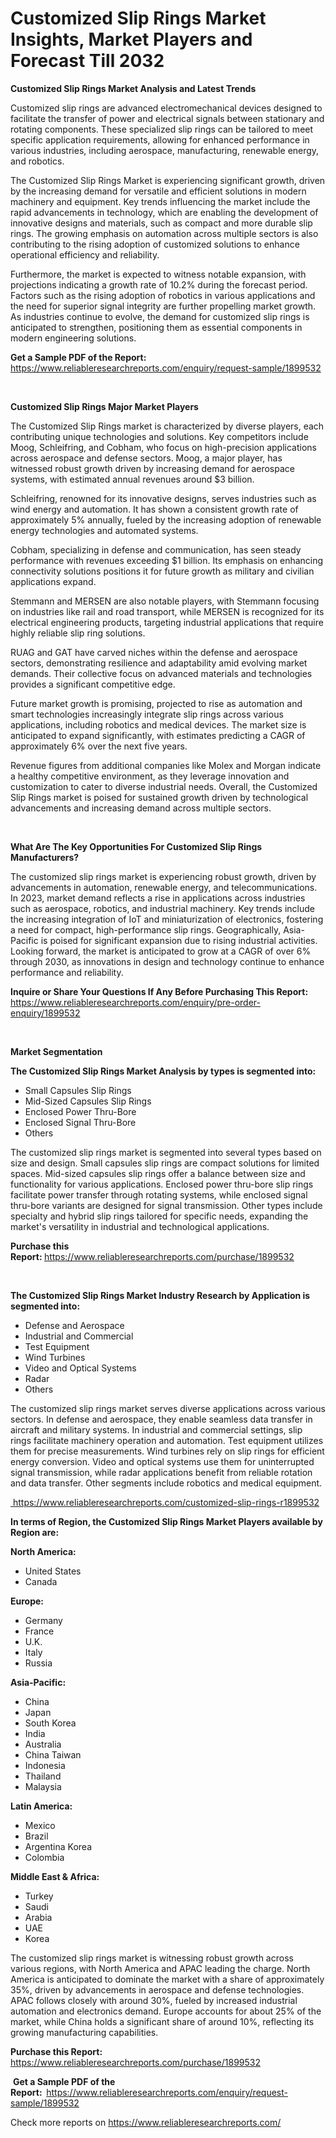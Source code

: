 <p><h1>Customized Slip Rings Market Insights, Market Players and Forecast Till 2032</h1></p><p><strong>Customized Slip Rings Market Analysis and Latest Trends</strong></p>
<p><p>Customized slip rings are advanced electromechanical devices designed to facilitate the transfer of power and electrical signals between stationary and rotating components. These specialized slip rings can be tailored to meet specific application requirements, allowing for enhanced performance in various industries, including aerospace, manufacturing, renewable energy, and robotics. </p><p>The Customized Slip Rings Market is experiencing significant growth, driven by the increasing demand for versatile and efficient solutions in modern machinery and equipment. Key trends influencing the market include the rapid advancements in technology, which are enabling the development of innovative designs and materials, such as compact and more durable slip rings. The growing emphasis on automation across multiple sectors is also contributing to the rising adoption of customized solutions to enhance operational efficiency and reliability.</p><p>Furthermore, the market is expected to witness notable expansion, with projections indicating a growth rate of 10.2% during the forecast period. Factors such as the rising adoption of robotics in various applications and the need for superior signal integrity are further propelling market growth. As industries continue to evolve, the demand for customized slip rings is anticipated to strengthen, positioning them as essential components in modern engineering solutions.</p></p>
<p><strong>Get a Sample PDF of the Report:&nbsp;</strong> <a href="https://www.reliableresearchreports.com/enquiry/request-sample/1899532?utm_campaign=2567&utm_medium=2&utm_source=Github&utm_content=ia&utm_term=22022025&utm_id=customized-slip-rings">https://www.reliableresearchreports.com/enquiry/request-sample/1899532</a></p>
<p>&nbsp;</p>
<p><strong>Customized Slip Rings Major Market Players</strong></p>
<p><p>The Customized Slip Rings market is characterized by diverse players, each contributing unique technologies and solutions. Key competitors include Moog, Schleifring, and Cobham, who focus on high-precision applications across aerospace and defense sectors. Moog, a major player, has witnessed robust growth driven by increasing demand for aerospace systems, with estimated annual revenues around $3 billion.</p><p>Schleifring, renowned for its innovative designs, serves industries such as wind energy and automation. It has shown a consistent growth rate of approximately 5% annually, fueled by the increasing adoption of renewable energy technologies and automated systems.</p><p>Cobham, specializing in defense and communication, has seen steady performance with revenues exceeding $1 billion. Its emphasis on enhancing connectivity solutions positions it for future growth as military and civilian applications expand.</p><p>Stemmann and MERSEN are also notable players, with Stemmann focusing on industries like rail and road transport, while MERSEN is recognized for its electrical engineering products, targeting industrial applications that require highly reliable slip ring solutions.</p><p>RUAG and GAT have carved niches within the defense and aerospace sectors, demonstrating resilience and adaptability amid evolving market demands. Their collective focus on advanced materials and technologies provides a significant competitive edge.</p><p>Future market growth is promising, projected to rise as automation and smart technologies increasingly integrate slip rings across various applications, including robotics and medical devices. The market size is anticipated to expand significantly, with estimates predicting a CAGR of approximately 6% over the next five years.</p><p>Revenue figures from additional companies like Molex and Morgan indicate a healthy competitive environment, as they leverage innovation and customization to cater to diverse industrial needs. Overall, the Customized Slip Rings market is poised for sustained growth driven by technological advancements and increasing demand across multiple sectors.</p></p>
<p>&nbsp;</p>
<p><strong>What Are The Key Opportunities For Customized Slip Rings Manufacturers?</strong></p>
<p><p>The customized slip rings market is experiencing robust growth, driven by advancements in automation, renewable energy, and telecommunications. In 2023, market demand reflects a rise in applications across industries such as aerospace, robotics, and industrial machinery. Key trends include the increasing integration of IoT and miniaturization of electronics, fostering a need for compact, high-performance slip rings. Geographically, Asia-Pacific is poised for significant expansion due to rising industrial activities. Looking forward, the market is anticipated to grow at a CAGR of over 6% through 2030, as innovations in design and technology continue to enhance performance and reliability.</p></p>
<p><strong>Inquire or Share Your Questions If Any Before Purchasing This Report:</strong> <a href="https://www.reliableresearchreports.com/enquiry/pre-order-enquiry/1899532?utm_campaign=2567&utm_medium=2&utm_source=Github&utm_content=ia&utm_term=22022025&utm_id=customized-slip-rings">https://www.reliableresearchreports.com/enquiry/pre-order-enquiry/1899532</a></p>
<p>&nbsp;</p>
<p><strong>Market Segmentation</strong></p>
<p><strong>The Customized Slip Rings Market Analysis by types is segmented into:</strong></p>
<p><ul><li>Small Capsules Slip Rings</li><li>Mid-Sized Capsules Slip Rings</li><li>Enclosed Power Thru-Bore</li><li>Enclosed Signal Thru-Bore</li><li>Others</li></ul></p>
<p><p>The customized slip rings market is segmented into several types based on size and design. Small capsules slip rings are compact solutions for limited spaces. Mid-sized capsules slip rings offer a balance between size and functionality for various applications. Enclosed power thru-bore slip rings facilitate power transfer through rotating systems, while enclosed signal thru-bore variants are designed for signal transmission. Other types include specialty and hybrid slip rings tailored for specific needs, expanding the market's versatility in industrial and technological applications.</p></p>
<p><strong>Purchase this Report:&nbsp;</strong><a href="https://www.reliableresearchreports.com/purchase/1899532?utm_campaign=2567&utm_medium=2&utm_source=Github&utm_content=ia&utm_term=22022025&utm_id=customized-slip-rings">https://www.reliableresearchreports.com/purchase/1899532</a></p>
<p>&nbsp;</p>
<p><strong>The Customized Slip Rings Market Industry Research by Application is segmented into:</strong></p>
<p><ul><li>Defense and Aerospace</li><li>Industrial and Commercial</li><li>Test Equipment</li><li>Wind Turbines</li><li>Video and Optical Systems</li><li>Radar</li><li>Others</li></ul></p>
<p><p>The customized slip rings market serves diverse applications across various sectors. In defense and aerospace, they enable seamless data transfer in aircraft and military systems. In industrial and commercial settings, slip rings facilitate machinery operation and automation. Test equipment utilizes them for precise measurements. Wind turbines rely on slip rings for efficient energy conversion. Video and optical systems use them for uninterrupted signal transmission, while radar applications benefit from reliable rotation and data transfer. Other segments include robotics and medical equipment.</p></p>
<p><a href="https://www.reliableresearchreports.com/customized-slip-rings-r1899532?utm_campaign=2567&utm_medium=2&utm_source=Github&utm_content=ia&utm_term=22022025&utm_id=customized-slip-rings">&nbsp;https://www.reliableresearchreports.com/customized-slip-rings-r1899532</a></p>
<p><strong>In terms of Region, the Customized Slip Rings Market Players available by Region are:</strong></p>
<p>
    <p> <strong> North America: </strong>
        <ul>
            <li>United States</li>
            <li>Canada</li>
        </ul>
        </p> 
    <p> <strong> Europe: </strong>
        <ul>
            <li>Germany</li>
            <li>France</li>
            <li>U.K.</li>
            <li>Italy</li>
            <li>Russia</li>
        </ul>
        </p> 
    <p> <strong> Asia-Pacific: </strong>
        <ul>
            <li>China</li>
            <li>Japan</li>
            <li>South Korea</li>
            <li>India</li>
            <li>Australia</li>
            <li>China Taiwan</li>
            <li>Indonesia</li>
            <li>Thailand</li>
            <li>Malaysia</li>
        </ul>
        </p> 
    <p> <strong> Latin America: </strong>
        <ul>
            <li>Mexico</li>
            <li>Brazil</li>
            <li>Argentina Korea</li>
            <li>Colombia</li>
        </ul>
        </p> 
    <p> <strong> Middle East & Africa: </strong>
        <ul>
            <li>Turkey</li>
            <li>Saudi</li>
            <li>Arabia</li>
            <li>UAE</li>
            <li>Korea</li>
        </ul>
    </p>
    </p>
<p><p>The customized slip rings market is witnessing robust growth across various regions, with North America and APAC leading the charge. North America is anticipated to dominate the market with a share of approximately 35%, driven by advancements in aerospace and defense technologies. APAC follows closely with around 30%, fueled by increased industrial automation and electronics demand. Europe accounts for about 25% of the market, while China holds a significant share of around 10%, reflecting its growing manufacturing capabilities.</p></p>
<p><strong>Purchase this Report: </strong><a href="https://www.reliableresearchreports.com/purchase/1899532?utm_campaign=2567&utm_medium=2&utm_source=Github&utm_content=ia&utm_term=22022025&utm_id=customized-slip-rings">https://www.reliableresearchreports.com/purchase/1899532</a></p>
<p>&nbsp;<strong>Get a Sample PDF of the Report:&nbsp;&nbsp;</strong><a href="https://www.reliableresearchreports.com/enquiry/request-sample/1899532?utm_campaign=2567&utm_medium=2&utm_source=Github&utm_content=ia&utm_term=22022025&utm_id=customized-slip-rings">https://www.reliableresearchreports.com/enquiry/request-sample/1899532</a></p>
<p><strong></strong></p>
<p>Check more reports on <a href="https://www.reliableresearchreports.com/?utm_campaign=2567&utm_medium=2&utm_source=Github&utm_content=ia&utm_term=22022025&utm_id=customized-slip-rings">https://www.reliableresearchreports.com/</a></p>